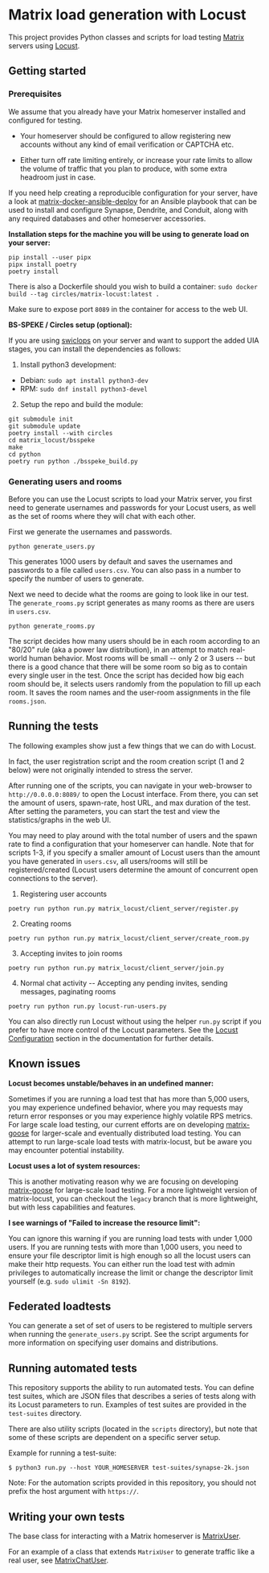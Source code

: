 # Matrix load generation with Locust

This project provides Python classes and scripts for load testing
[Matrix](https://matrix.org/) servers using [Locust](https://locust.io/).

## Getting started

### Prerequisites

We assume that you already have your Matrix homeserver installed and
configured for testing.

* Your homeserver should be configured to allow registering new accounts
  without any kind of email verification or CAPTCHA etc.

* Either turn off rate limiting entirely, or increase your rate limits
  to allow the volume of traffic that you plan to produce, with some
  extra headroom just in case.

If you need help creating a reproducible configuration for your server,
have a look at [matrix-docker-ansible-deploy](https://github.com/spantaleev/matrix-docker-ansible-deploy)
for an Ansible playbook that can be used to install and configure Synapse,
Dendrite, and Conduit, along with any required databases and other
homeserver accessories.

**Installation steps for the machine you will be using to generate load on your
server:**
```console
pip install --user pipx
pipx install poetry
poetry install
```

There is also a Dockerfile should you wish to build a container:
```sudo docker build --tag circles/matrix-locust:latest .```

Make sure to expose port `8089` in the container for access to the web UI.

**BS-SPEKE / Circles setup (optional):**

If you are using [swiclops](https://github.com/circles-project/swiclops) on your
server and want to support the added UIA stages, you can install the
dependencies as follows:
1. Install python3 development:
  * Debian: `sudo apt install python3-dev`
  * RPM: `sudo dnf install python3-devel`
2. Setup the repo and build the module:
```console
git submodule init
git submodule update
poetry install --with circles
cd matrix_locust/bsspeke
make
cd python
poetry run python ./bsspeke_build.py
```

### Generating users and rooms

Before you can use the Locust scripts to load your Matrix server, you
first need to generate usernames and passwords for your Locust users,
as well as the set of rooms where they will chat with each other.

First we generate the usernames and passwords.

```console
python generate_users.py
```

This generates 1000 users by default and saves the usernames and passwords to
a file called `users.csv`. You can also pass in a number to specify the number
of users to generate.

Next we need to decide what the rooms are going to look like in our test.
The `generate_rooms.py` script generates as many rooms as there are users
in `users.csv`.

```console
python generate_rooms.py
```

The script decides how many users should be in each room according to an "80/20"
rule (aka a power law distribution), in an attempt to match real-world
human behavior.
Most rooms will be small -- only 2 or 3 users -- but there is a good
chance that there will be some room so big as to contain every single
user in the test.
Once the script has decided how big each room should be, it selects users
randomly from the population to fill up each room.
It saves the room names and the user-room assignments in the file `rooms.json`.

## Running the tests

The following examples show just a few things that we can do with Locust.

In fact, the user registration script and the room creation script (1 and 2 below)
were not originally intended to stress the server.

After running one of the scripts, you can navigate in your web-browser to
`http://0.0.0.0:8089/` to open the Locust interface. From there, you can set
the amount of users, spawn-rate, host URL, and max duration of the test. After
setting the parameters, you can start the test and view the statistics/graphs
in the web UI.

You may need to play around with the total number of users and the spawn rate
to find a configuration that your homeserver can handle. Note that for scripts
1-3, if you specify a smaller amount of Locust users than the amount you have
generated in `users.csv`, all users/rooms will still be registered/created
(Locust users determine the amount of concurrent open connections to the
server).

1. Registering user accounts

```console
poetry run python run.py matrix_locust/client_server/register.py
```

2. Creating rooms

```console
poetry run python run.py matrix_locust/client_server/create_room.py
```

3. Accepting invites to join rooms

```console
poetry run python run.py matrix_locust/client_server/join.py
```

4. Normal chat activity -- Accepting any pending invites, sending messages, paginating rooms

```console
poetry run python run.py locust-run-users.py
```

You can also directly run Locust without using the helper `run.py` script
if you prefer to have more control of the Locust parameters. See the
[Locust Configuration](https://docs.locust.io/en/stable/configuration.html)
section in the documentation for further details.

## Known issues

**Locust becomes unstable/behaves in an undefined manner:**

Sometimes if you are running a load test that has more than 5,000 users, you
may experience undefined behavior, where you may requests may return error
responses or you may experience highly volatile RPS metrics. For large scale
load testing, our current efforts are on developing
[matrix-goose](https://github.com/circles-project/matrix-goose) for
larger-scale and eventually distributed load testing. You can attempt to run
large-scale load tests with matrix-locust, but be aware you may encounter
potential instability.

**Locust uses a lot of system resources:**

This is another motivating reason why we are focusing on developing
[matrix-goose](https://github.com/circles-project/matrix-goose) for
large-scale load testing. For a more lightweight version of matrix-locust,
you can checkout the `legacy` branch that is more lightweight, but with less
capabilities and features.

**I see warnings of "Failed to increase the resource limit":**

You can ignore this warning if you are running load tests with under 1,000
users. If you are running tests with more than 1,000 users, you need to ensure
your file descriptor limit is high enough so all the locust users can make
their http requests. You can either run the load test with admin privileges
to automatically increase the limit or change the descriptor limit yourself
(e.g. `sudo ulimit -Sn 8192`).

## Federated loadtests

You can generate a set of set of users to be registered to multiple servers
when running the `generate_users.py` script. See the script arguments for more
information on specifying user domains and distributions.

## Running automated tests

This repository supports the ability to run automated tests. You can define
test suites, which are JSON files that describes a series of tests along with
its Locust parameters to run. Examples of test suites are provided in the
`test-suites` directory.

There are also utility scripts (located in the `scripts` directory), but note
that some of these scripts are dependent on a specific server setup.

Example for running a test-suite:

```console
$ python3 run.py --host YOUR_HOMESERVER test-suites/synapse-2k.json
```

Note: For the automation scripts provided in this repository, you should not
prefix the host argument with `https://`.

## Writing your own tests

The base class for interacting with a Matrix homeserver is [MatrixUser](./matrixuser.py).

For an example of a class that extends `MatrixUser` to generate traffic
like a real user, see [MatrixChatUser](./matrixchatuser.py).

